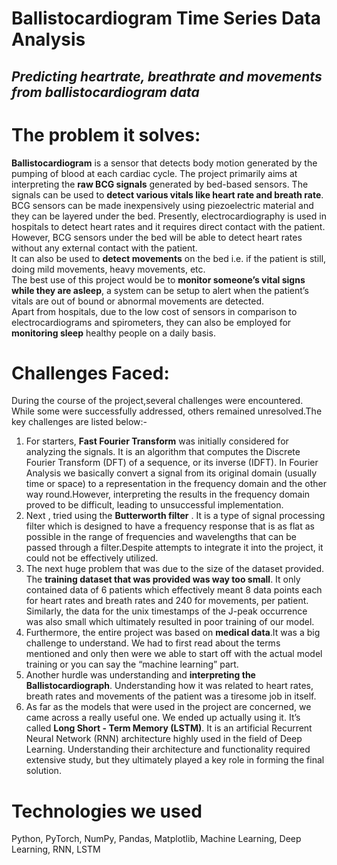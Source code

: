 # Ballistocardiogram Time Series Data Analysis

## *Predicting heartrate, breathrate and movements from ballistocardiogram data*


#  The problem it solves:

**Ballistocardiogram** is a sensor that detects body motion generated by the pumping of blood at each cardiac cycle. The project primarily aims at interpreting the **raw BCG signals** generated by bed-based sensors. The signals can be used to **detect various vitals like heart rate and breath rate**. BCG sensors can be made inexpensively using piezoelectric material and they can be layered under the bed. Presently, electrocardiography is used in hospitals to detect heart rates and it requires direct contact with the patient. However, BCG sensors under the bed will be able to detect heart rates without any external contact with the patient.  
It can also be used to **detect movements** on the bed i.e. if the patient is still, doing mild movements, heavy movements, etc.  
The best use of this project would be to **monitor someone’s vital signs while they are asleep**, a system can be setup to alert when the patient’s vitals are out of bound or abnormal movements are detected.  
Apart from hospitals, due to the low cost of sensors in comparison to electrocardiograms and spirometers, they can also be employed for **monitoring sleep** healthy people on a daily basis.  


# Challenges Faced:

During the course of the project,several challenges were encountered. While some were successfully addressed, others remained unresolved.The key challenges are listed below:- 
1. For starters, **Fast Fourier Transform** was initially considered for analyzing the signals. It is an algorithm that computes the Discrete Fourier Transform (DFT) of a sequence, or its inverse (IDFT). In Fourier Analysis we basically convert a signal from its original domain (usually time or space) to a representation in the frequency domain and the other way round.However, interpreting the results in the frequency domain proved to be difficult, leading to unsuccessful implementation.  
2. Next , tried using the **Butterworth filter** . It is a type of signal processing filter which is designed to have a frequency response that is as flat as possible in the range of frequencies and wavelengths that can be passed through a filter.Despite attempts to integrate it into the project, it could not be effectively utilized.
3. The next huge problem that was due to the size of the dataset provided. The **training dataset that was provided was way too small**. It only contained data of 6 patients which effectively meant 8 data points each for heart rates and breath rates and 240 for movements, per patient. Similarly, the data for the unix timestamps of the J-peak occurrence was also small which ultimately resulted in poor training of our model.  
4. Furthermore, the entire project was based on **medical data**.It was a big challenge to understand. We had to first read about the terms mentioned and only then were we able to start off with the actual model training or you can say the “machine learning” part.  
5. Another hurdle was understanding and **interpreting the Ballistocardiograph**. Understanding how it was related to heart rates, breath rates and movements of the patient was a tiresome job in itself.   
6. As far as the models that were used in the project are concerned, we came across a really useful one. We ended up actually using it. It’s called **Long Short - Term Memory (LSTM)**. It is an artificial Recurrent Neural Network (RNN) architecture highly used in the field of Deep Learning. Understanding their architecture and functionality required extensive study, but they ultimately played a key role in forming the final solution. 


# Technologies we used

Python, PyTorch, NumPy, Pandas, Matplotlib, Machine Learning, Deep Learning, RNN, LSTM


